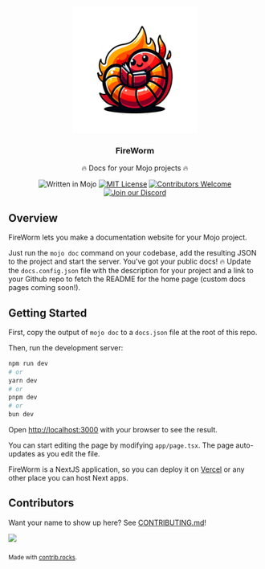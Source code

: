 <a name="readme-top"></a>

<!-- PROJECT LOGO -->
<br />
<div align="center">
    <img src="public/logo.png" alt="Logo" width="250" height="250">

  <h3 align="center">FireWorm</h3>

  <p align="center">
    🔥 Docs for your Mojo projects 🔥
    <br/>

![Written in Mojo][language-shield]
[![MIT License][license-shield]][license-url]
[![Contributors Welcome][contributors-shield]][contributors-url]
[![Join our Discord][discord-shield]][discord-url]

  </p>
</div>

## Overview

FireWorm lets you make a documentation website for your Mojo project.

Just run the `mojo doc` command on your codebase, add the resulting JSON to the project and start the server. You've got your public docs! 🔥
Update the `docs.config.json` file with the description for your project and a link to your Github repo to fetch the README for the home page (custom docs pages coming soon!).

<!-- GETTING STARTED -->

## Getting Started

First, copy the output of `mojo doc` to a `docs.json` file at the root of this repo.

Then, run the development server:

```bash
npm run dev
# or
yarn dev
# or
pnpm dev
# or
bun dev
```

Open [http://localhost:3000](http://localhost:3000) with your browser to see the result.

You can start editing the page by modifying `app/page.tsx`. The page auto-updates as you edit the file.

FireWorm is a NextJS application, so you can deploy it on [Vercel](https://vercel.com/new?utm_medium=default-template&filter=next.js&utm_source=create-next-app&utm_campaign=create-next-app-readme) or any other place you can host Next apps.

<!-- MARKDOWN LINKS & IMAGES -->
<!-- https://www.markdownguide.org/basic-syntax/#reference-style-links -->

[language-shield]: https://img.shields.io/badge/language-mojo-orange
[license-shield]: https://img.shields.io/github/license/saviorand/lightbug_http?logo=github
[license-url]: https://github.com/saviorand/lightbug_http/blob/main/LICENSE
[contributors-shield]: https://img.shields.io/badge/contributors-welcome!-blue
[contributors-url]: https://github.com/saviorand/lightbug_http#contributing
[discord-shield]: https://img.shields.io/discord/1192127090271719495?style=flat&logo=discord&logoColor=white
[discord-url]: https://discord.gg/VFWETkTgrr

## Contributors

Want your name to show up here? See [CONTRIBUTING.md](./CONTRIBUTING.md)!

<a href="https://github.com/saviorand/lightbug_docs/graphs/contributors">
  <img src="https://contrib.rocks/image?repo=saviorand/lightbug_docs" />
</a>

<sub>Made with [contrib.rocks](https://contrib.rocks).</sub>
